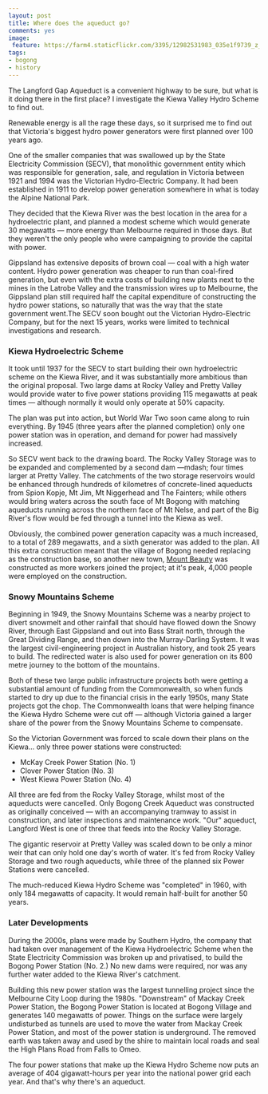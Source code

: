 ```yaml
---
layout: post
title: Where does the aqueduct go?
comments: yes
image:
 feature: https://farm4.staticflickr.com/3395/12982531983_035e1f9739_z_d.jpg
tags:
- bogong
- history
---
```


The Langford Gap Aqueduct is a convenient highway to be sure, but what is it doing there in the first place? I investigate the Kiewa Valley Hydro Scheme to find out.

Renewable energy is all the rage these days, so it surprised me to find out that Victoria's biggest hydro power generators were first planned over 100 years ago. 

<!--more-->

One of the smaller companies that was swallowed up by the State Electricity Commission (SECV), that monolithic government entity which was responsible for generation, sale, and regulation in Victoria between 1921 and 1994 was the Victorian Hydro-Electric Company. It had been established in 1911 to develop power generation somewhere in what is today the Alpine National Park. 

They decided that the Kiewa River was the best location in the area for a hydroelectric plant, and planned a modest scheme which would generate 30 megawatts &mdash; more energy than Melbourne required in those days. But they weren't the only people who were campaigning to provide the capital with power. 

Gippsland has extensive deposits of brown coal &mdash; coal with a high water content. Hydro power generation was cheaper to run than coal-fired generation, but even with the extra costs of building new plants next to the mines in the Latrobe Valley and the transmission wires up to Melbourne, the Gippsland plan still required half the capital expenditure of constructing the hydro power stations, so naturally that was the way that the state government went.The SECV soon bought out the Victorian Hydro-Electric Company, but for the next 15 years, works were limited to technical investigations and research.

### Kiewa Hydroelectric Scheme

It took until 1937 for the SECV to start building their own hydroelectric scheme on the Kiewa River, and it was substantially more ambitious than the original proposal. Two large dams at Rocky Valley and Pretty Valley would provide water to five power stations providing 115 megawatts at peak times &mdash; although normally it would only operate at 50% capacity.

The plan was put into action, but World War Two soon came along to ruin everything. By 1945 (three years after the planned completion) only one power station was in operation, and demand for power had massively increased. 

So SECV went back to the drawing board. The Rocky Valley Storage was to be expanded and complemented by a second dam —mdash; four times larger at Pretty Valley. The catchments of the two storage reservoirs would be enhanced through hundreds of kilometres of concrete-lined aqueducts from Spion Kopje, Mt Jim, Mt Niggerhead and The Fainters; while others would bring waters across the south face of Mt Bogong with matching aqueducts running across the northern face of Mt Nelse, and part of the Big River's flow would be fed through a tunnel into the Kiewa as well.

Obviously, the combined power generation capacity was a much increased, to a total of 289 megawatts, and a sixth generator was added to the plan. All this extra construction meant that the village of Bogong needed replacing as the construction base, so another new town, [Mount Beauty](https://en.wikipedia.org/wiki/Mount_Beauty,_Victoria) was constructed as more workers joined the project; at it's peak, 4,000 people were employed on the construction. 

### Snowy Mountains Scheme

Beginning in 1949, the Snowy Mountains Scheme was a nearby project to divert snowmelt and other rainfall that should have flowed down the Snowy River, through East Gippsland and out into Bass Strait north, through the Great Dividing Range, and then down into the Murray-Darling System. It was the largest civil-engineering project in Australian history, and took 25 years to build. The redirected water is also used for power generation on its 800 metre journey to the bottom of the mountains.

Both of these two large public infrastructure projects both were getting a substantial amount of funding from the Commonwealth, so when funds started to dry up due to the financial crisis in the early 1950s, many State projects got the chop. The Commonwealth loans that were helping finance the Kiewa Hydro Scheme were cut off &mdash; although Victoria gained a larger share of the power from the Snowy Mountains Scheme to compensate.

So the Victorian Government was forced to scale down their plans on the Kiewa... only three power stations were constructed:

* McKay Creek Power Station (No. 1)
* Clover Power Station (No. 3)
* West Kiewa Power Station (No. 4)

All three are fed from the Rocky Valley Storage, whilst most of the aqueducts were cancelled. Only Bogong Creek Aqueduct was constructed as originally conceived &mdash; with an accompanying tramway to assist in construction, and later inspections and maintenance work. "Our" aqueduct, Langford West is one of three that feeds into the Rocky Valley Storage. 

The gigantic reservoir at Pretty Valley was scaled down to be only a minor weir that can only hold one day's worth of water. It's fed from Rocky Valley Storage and two rough aqueducts, while three of the planned six Power Stations were cancelled.

The much-reduced Kiewa Hydro Scheme was "completed" in 1960, with only 184 megawatts of capacity. It would remain half-built for another 50 years.

### Later Developments

During the 2000s, plans were made by Southern Hydro, the company that had taken over management of the Kiewa Hydroelectric Scheme when the State Electricity Commission was broken up and privatised, to build the Bogong Power Station (No. 2.) No new dams were required, nor was any further water added to the Kiewa River's catchment.

Building this new power station was the largest tunnelling project since the Melbourne City Loop during the 1980s. "Downstream" of Mackay Creek Power Station, the Bogong Power Station is located at Bogong Village and generates 140 megawatts of power. Things on the surface were largely undisturbed as tunnels are used to move the water from Mackay Creek Power Station, and most of the power station is underground. The removed earth was taken away and used by the shire to maintain local roads and seal the High Plans Road from Falls to Omeo.

The four power stations that make up the Kiewa Hydro Scheme now puts an average of 404 gigawatt-hours per year into the national power grid each year. And that's why there's an aqueduct.